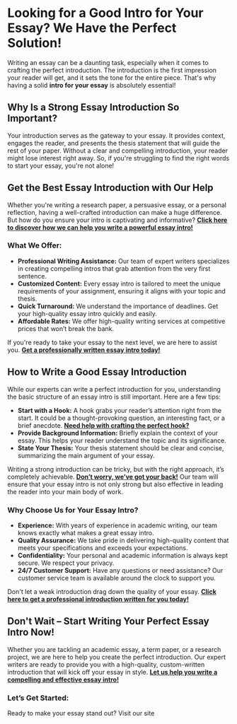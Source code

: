 # Looking for a Good Intro for Your Essay? We Have the Perfect Solution!

Writing an essay can be a daunting task, especially when it comes to crafting the perfect introduction. The introduction is the first impression your reader will get, and it sets the tone for the entire piece. That's why having a solid **intro for your essay** is absolutely essential!

## Why Is a Strong Essay Introduction So Important?

Your introduction serves as the gateway to your essay. It provides context, engages the reader, and presents the thesis statement that will guide the rest of your paper. Without a clear and compelling introduction, your reader might lose interest right away. So, if you're struggling to find the right words to start your essay, you're not alone!

## Get the Best Essay Introduction with Our Help

Whether you're writing a research paper, a persuasive essay, or a personal reflection, having a well-crafted introduction can make a huge difference. But how do you ensure your intro is captivating and informative? [**Click here to discover how we can help you write a powerful essay intro!**](https://tinyurl.com/topessay?keyword=good+intro+for+essay)

### What We Offer:

- **Professional Writing Assistance:** Our team of expert writers specializes in creating compelling intros that grab attention from the very first sentence.
- **Customized Content:** Every essay intro is tailored to meet the unique requirements of your assignment, ensuring it aligns with your topic and thesis.
- **Quick Turnaround:** We understand the importance of deadlines. Get your high-quality essay intro quickly and easily.
- **Affordable Rates:** We offer high-quality writing services at competitive prices that won’t break the bank.

If you're ready to take your essay to the next level, we are here to assist you. [**Get a professionally written essay intro today!**](https://tinyurl.com/topessay?keyword=good+intro+for+essay)

## How to Write a Good Essay Introduction

While our experts can write a perfect introduction for you, understanding the basic structure of an essay intro is still important. Here are a few tips:

- **Start with a Hook:** A hook grabs your reader’s attention right from the start. It could be a thought-provoking question, an interesting fact, or a brief anecdote. [**Need help with crafting the perfect hook?**](https://tinyurl.com/topessay?keyword=good+intro+for+essay)
- **Provide Background Information:** Briefly explain the context of your essay. This helps your reader understand the topic and its significance.
- **State Your Thesis:** Your thesis statement should be clear and concise, summarizing the main argument of your essay.

Writing a strong introduction can be tricky, but with the right approach, it’s completely achievable. [**Don’t worry, we’ve got your back!**](https://tinyurl.com/topessay?keyword=good+intro+for+essay) Our team will ensure that your essay intro is not only strong but also effective in leading the reader into your main body of work.

### Why Choose Us for Your Essay Intro?

- **Experience:** With years of experience in academic writing, our team knows exactly what makes a great essay intro.
- **Quality Assurance:** We take pride in delivering high-quality content that meets your specifications and exceeds your expectations.
- **Confidentiality:** Your personal and academic information is always kept secure. We respect your privacy.
- **24/7 Customer Support:** Have any questions or need assistance? Our customer service team is available around the clock to support you.

Don't let a weak introduction drag down the quality of your essay. [**Click here to get a professional introduction written for you today!**](https://tinyurl.com/topessay?keyword=good+intro+for+essay)

## Don't Wait – Start Writing Your Perfect Essay Intro Now!

Whether you are tackling an academic essay, a term paper, or a research project, we are here to help you create the perfect introduction. Our expert writers are ready to provide you with a high-quality, custom-written introduction that will kick off your essay in style. [**Let us help you write a compelling and effective essay intro!**](https://tinyurl.com/topessay?keyword=good+intro+for+essay)

### Let’s Get Started:

Ready to make your essay stand out? Visit our site
